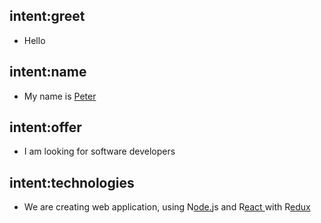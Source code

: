 ## intent:greet
- Hello

## intent:name
- My name is [Peter](name:Peter)

## intent:offer
- I am looking for software developers

## intent:technologies
- We are creating web application, using N[ode.](technologie:Node)js and R[eact ](technologie:React)with R[edux](technologie:Redux)
